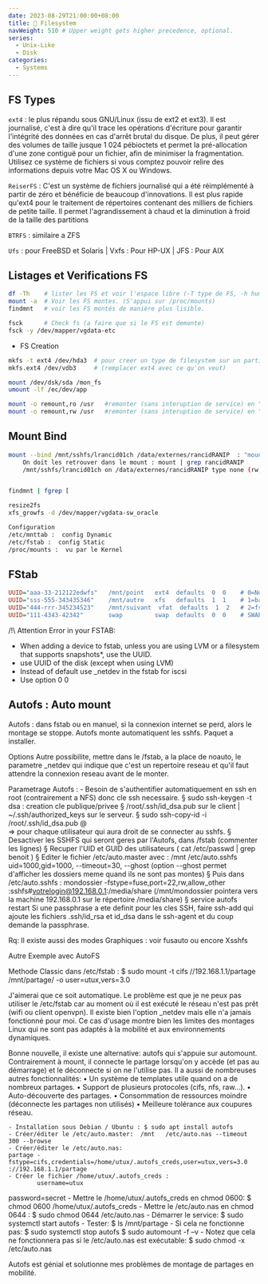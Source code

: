 ```yaml
---
date: 2023-08-29T21:00:00+08:00
title: 📂 Filesystem
navWeight: 510 # Upper weight gets higher precedence, optional.
series:
  - Unix-Like
  - Disk
categories:
  - Systems
---
```



##  FS Types

`ext4` :  le plus répandu sous GNU/Linux (issu de ext2 et ext3). Il est journalisé, c'est à dire qu'il trace les opérations d'écriture pour garantir l'intégrité des données en cas d'arrêt brutal du disque. De plus, il peut gérer des volumes de taille jusque 1 024 pébioctets et permet la pré-allocation d'une zone contiguë pour un fichier, afin de minimiser la fragmentation. Utilisez ce système de fichiers si vous comptez pouvoir relire des informations depuis votre Mac OS X ou Windows.

`ReiserFS` : C'est un système de fichiers journalisé qui a été réimplémenté à partir de zéro et bénéficie de beaucoup d'innovations. Il est plus rapide qu'ext4 pour le traitement de répertoires contenant des milliers de fichiers de petite taille. Il permet l'agrandissement à chaud et la diminution à froid de la taille des partitions

`BTRFS` : similaire a ZFS

`Ufs` : pour FreeBSD et Solaris   |  Vxfs : Pour HP-UX  |  JFS : Pour AIX

## Listages et Verifications FS

```bash
df -Th    # lister les FS et voir l'espace libre (-T type de FS, -h human Reading)
mount -a  # Voir les FS montes. (S'appui sur /proc/mounts)
findmnt   # voir les FS montés de manière plus lisible.

fsck      # Check fs (a faire que si le FS est demonte)
fsck -y /dev/mapper/vgdata-etc
```

* FS Creation

```bash
mkfs -t ext4 /dev/hda3  # pour creer un type de filesystem sur un partition hda = choix du disk / 3 = a la partition.
mkfs.ext4 /dev/vdb3     # (remplacer ext4 avec ce qu'on veut)

mount /dev/dsk/sda /mon_fs
umount -lf /ec/dev/app 

mount -o remount,ro /usr   #remonter (sans interuption de service) en "Read Only" le FS /usr
mount -o remount,rw /usr   #remonter (sans interuption de service) en "Read Write" le FS /usr
```

## Mount Bind

```bash
mount --bind /mnt/sshfs/lrancid01ch /data/externes/rancidRANIP  : "mount --bind" pour associer deux repertoires
	On doit les retrouver dans le mount : mount | grep rancidRANIP
	/mnt/sshfs/lrancid01ch on /data/externes/rancidRANIP type none (rw,bind)


findmnt | fgrep [

resize2fs 
xfs_growfs -d /dev/mapper/vgdata-sw_oracle

Configuration
/etc/mnttab :  config Dynamic
/etc/fstab :  config Static
/proc/mounts :  vu par le Kernel
```

## FStab

```ini
UUID="aaa-33-212122edwfs"   /mnt/point   ext4  defaults  0  0    # 0=No Backup / 0=no fsck au reboot
UUID="sss-555-343435346"    /mnt/autre   xfs   defaults  1  1    # 1=backup / 1 FS important pour le systeme
UUID="444-rrr-345234523"    /mnt/suivant  vfat  defaults  1  2   # 2=fsck - mais le systeme peut demarrer sans. 
UUID="111-4343-42342"       swap         swap  defaults  0  0    # SWAP 
```

/!\ Attention Error in your FSTAB:

- When adding a device to fstab, unless you are using LVM or a filesystem that supports snapshots*, use the UUID.
- use UUID of the disk (except when using LVM)
- Instead of default use _netdev in the fstab for iscsi
- Use option 0 0

## Autofs : Auto mount

Autofs  : dans fstab ou en manuel, si la connexion internet se perd, alors le montage se stoppe. Autofs monte automatiquent les sshfs. Paquet a installer.

Options
Autre possibilite, mettre dans le /fstab, a la place de noauto, le parametre _netdev qui indique que c'est un repertoire reseau et qu'il faut attendre la connexion reseau avant de le monter. 

Parametrage Autofs : 
	- Besoin de s'authentifier automatiquement en ssh en root (contrairement a NFS) donc cle ssh necessaire.
			§ sudo ssh-keygen -t dsa   :  creation cle publique/privee
			§ /root/.ssh/id_dsa.pub  sur le client   |    ~/.ssh/authorized_keys   sur le serveur.
			§ sudo ssh-copy-id -i /root/.ssh/id_dsa.pub <utilisateur>@<ip serveur>  
						=> pour chaque utilisateur qui aura droit de se connecter au sshfs.
			§ Desactiver les SSHFS qui seront geres par l'Autofs, dans /fstab (commenter les lignes)
			§ Recuper l'UID et GUID des utilisateurs  ( cat /etc/passwd | grep benoit )
			§ Editer le fichier /etc/auto.master   avec  :
			/mnt   /etc/auto.sshfs  uid=1000,gid=1000, --timeout=30, --ghost
			(option --ghost permet d'afficher les dossiers meme quand ils ne sont pas montes)
			§ Puis dans /etc/auto.sshfs :
			mondossier -fstype=fuse,port=22,rw,allow_other :sshfs\#votrelogin@192.168.0.1\:/media/share
			(/mnt/mondossier pointera vers la machine 192.168.0.1 sur le répertoire /media/share)
			§ service autofs restart
			Si une passphrase a ete definit pour les cles SSH, faire ssh-add qui ajoute les fichiers .ssh/id_rsa et id_dsa dans le ssh-agent et du coup demande la passphrase.

Rq: Il existe aussi des modes Graphiques : voir fusauto ou encore Xsshfs

Autre Exemple avec AutoFS

Methode Classic dans /etc/fstab :
$ sudo mount -t cifs //192.168.1.1/partage /mnt/partage/ -o user=utux,vers=3.0

J'aimerai que ce soit automatique. Le problème est que je ne peux pas utiliser le /etc/fstab car au moment où il est exécuté le réseau n'est pas prêt (wifi ou client openvpn). Il existe bien l'option _netdev mais elle n'a jamais fonctionné pour moi. Ce cas d'usage montre bien les limites des montages Linux qui ne sont pas adaptés à la mobilité et aux environnements dynamiques.

Bonne nouvelle, il existe une alternative: autofs qui s'appuie sur automount. Contrairement à mount, il connecte le partage lorsqu'on y accède (et pas au démarrage) et le déconnecte si on ne l'utilise pas. Il a aussi de nombreuses autres fonctionnalités:
	• Un système de templates utile quand on a de nombreux partages.
	• Support de plusieurs protocoles (cifs, nfs, raw...).
	• Auto-découverte des partages.
	• Consommation de ressources moindre (déconnecte les partages non utilisés)
	• Meilleure tolérance aux coupures réseau.
	
	- Installation sous Debian / Ubuntu : $ sudo apt install autofs
	- Créer/éditer le /etc/auto.master:  /mnt	/etc/auto.nas --timeout 300 --browse
	- Créer/éditer le /etc/auto.nas:   
	partage -fstype=cifs,credentials=/home/utux/.autofs_creds,user=utux,vers=3.0 ://192.168.1.1/partage
	- Créer le fichier /home/utux/.autofs_creds :
			username=utux
password=secret
	- Mettre le /home/utux/.autofs_creds en chmod 0600:   $ chmod 0600 /home/utux/.autofs_creds
	- Mettre le /etc/auto.nas en chmod 0644 :   $ sudo chmod 0644 /etc/auto.nas
	- Démarrer le service:   $ sudo systemctl start autofs
	- Tester:   $ ls /mnt/partage
	- Si cela ne fonctionne pas:
		$ sudo systemctl stop autofs
$ sudo automount -f –v
	- Notez que cela ne fonctionnera pas si le /etc/auto.nas est exécutable:   $ sudo chmod -x /etc/auto.nas

Autofs est génial et solutionne mes problèmes de montage de partages en mobilité.

